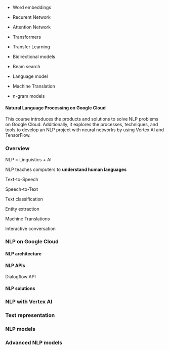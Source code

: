 - Word embeddings
    
- Recurent Network
    
- Attention Network
    
- Transformers
    
- Transfer Learning
    
- Bidirectional models
    
- Beam search
    
- Language model
    
- Machine Translation
    
- n-gram models
    

#### Natural Language Processing on Google Cloud

This course introduces the products and solutions to solve NLP problems on Google Cloud. Additionally, it explores the processes, techniques, and tools to develop an NLP project with neural networks by using Vertex AI and TensorFlow.

### Overview

NLP = Linguistics + AI

NLP teaches computers to **understand human languages**

Text-to-Speech

Speech-to-Text

Text classification

Entity extraction

Machine Translations

Interactive conversation

### NLP on Google Cloud

#### NLP architecture

#### NLP APIs

Dialogflow API

#### NLP solutions

### NLP with Vertex AI

### Text representation

### NLP models

### Advanced NLP models